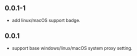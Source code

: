 ## 0.0.1-1

* add linux/macOS support badge.

## 0.0.1

* support base windows/linux/macOS system proxy setting.
